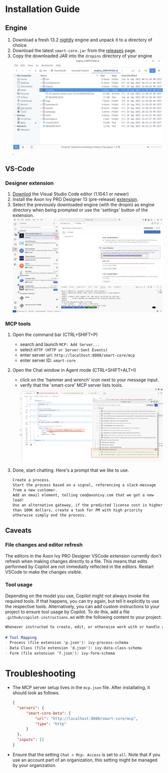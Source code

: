 # Installation Guide

## Engine
1. Download a fresh 13.2 [nightly](https://developer.axonivy.com/download/nightly) engine and unpack it to a directory of choice.
2. Download the latest `smart-core.jar` from the [releases](https://github.com/axonivy/smart-core/releases) page.
3. Copy the downloaded JAR into the `dropins` directory of your engine ![](img/smart-core-dropin-installation.png).

## VS-Code

### Designer extension
1. [Downlod](https://code.visualstudio.com/download) the Visual Studio Code editor (1.104.1 or newer)
2. Install the Axon Ivy PRO Designer 13 (pre-release) [extension](https://marketplace.visualstudio.com/items?itemName=axonivy.vscode-designer-13).
3. Select the previously downloaded engine (with the dropin) as engine directory when being prompted or use the 'settings' button of the extension. ![select-engine](img/smart-core-engine-selection.png)

### MCP tools

1. Open the command bar (CTRL+SHIFT+P)
    - search and launch `MCP: Add Server...`
    - select `HTTP (HTTP or Server-Sent Events)`
    - enter server uri: `http://localhost:8080/smart-core/mcp`
    - enter server ID: `smart-core`

2. Open the Chat window in Agent mode (CTRL+SHIFT+ALT+I)
    - click on the 'hammer and wrench' icon next to your message input.
    - verify that the 'smart-core' MCP server lists tools.
    ![tools](img/smart-core-mcp-tools.png)

3. Done, start chatting. Here's a prompt that we like to use.
    ```
    Create a process.
    Start the process based on a signal, referencing a slack-message from a new customer.
    Add an email element, telling ceo@axonivy.com that we got a new lead!
    Use an alternative gateway, if the predicted license cost is higher than 100K dollars, create a task for PM with high priority otherwise simply end the process.
    ```

## Caveats

### File changes and editor refresh

The editors in the Axon Ivy PRO Designer VSCode extension currently don't refresh when making changes directly to a file. This means that edits performed by Copilot are not immediatly reflected in the editors. Restart VSCode to make the changes visible.

### Tool usage

Depending on the model you use, Copilot might not always invoke the required tools. If that happens, you can try again, but tell it explicitly to use the respective tools. Alternatively, you can add custom instructions to your project to ensure tool usage by Copilot. To do this, add a file `.github/copilot-instructions.md` with the following content to your project:

```md
Whenever instructed to create, edit, or otherwise work with or handle a file or resource in this project, check the following mapping to determine whether the file/resource is present in it as a key. If so, invoke the corresponding tool defined as the value in the mapping to retrieve a JSON schema and additional guidelines regarding that file/resource before proceeding. Use the schema as the authoritative source of truth for structure, required fields, and allowed values and strictly follow the guidelines returned.

# Tool Mapping
- Process (file extension 'p.json'): ivy-process-schema
- Data Class (file extension 'd.json'): ivy-data-class-schema
- Form (file extension 'f.json'): ivy-form-schema
```

# Troubleshooting

- The MCP server setup lives in the `mcp.json` file. After installating, it should look as follows.

  ```json
  {
  	"servers": {
  		"smart-core-beta": {
  			"url": "http://localhost:8080/smart-core/mcp",
  			"type": "http"
  		}
  	},
  	"inputs": []
  }
  ```

- Ensure that the setting `Chat > Mcp: Access` is set to `all`. Note that if you use an account part of an organization, this setting might be managed by your organization.
